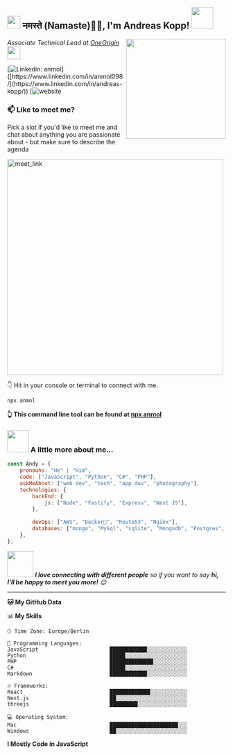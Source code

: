 <h2><img src="https://emojis.slackmojis.com/emojis/images/1531849430/4246/blob-sunglasses.gif?1531849430" width="30"/> नमस्ते (Namaste)🙏🏻, I'm Andreas Kopp! <img src="https://media.giphy.com/media/12oufCB0MyZ1Go/giphy.gif" width="50"></h2>
<img align='right' src="https://media.giphy.com/media/M9gbBd9nbDrOTu1Mqx/giphy.gif" width="230">
<p><em>Associate Technical Lead at <a href="https://www.oneorigin.us/">OneOrigin
</a><img src="https://media.giphy.com/media/WUlplcMpOCEmTGBtBW/giphy.gif" width="30"> 
</em></p>

[![Linkedin: anmol](https://img.shields.io/badge/-anmol-blue?style=flat-square&logo=Linkedin&logoColor=white&link=[https://www.linkedin.com/in/anmol-p-singh/](https://www.linkedin.com/in/andreas-kopp/))]([https://www.linkedin.com/in/anmol098/](https://www.linkedin.com/in/andreas-kopp/))
[![website](https://img.shields.io/badge/Website-46a2f1.svg?&style=flat-square&logo=Google-Chrome&logoColor=white&link=https://kopp-andreas.de)


### 📫 Like to meet me?

Pick a slot if you'd like to meet me and chat about anything you are passionate about - but make sure to describe the agenda

<a href="https://calendly.com/anmol098/30min" target="_blank"><img width="498" alt="meet_link" src="https://user-images.githubusercontent.com/15426564/144297439-f530f383-e73e-41e0-9914-a9b7d3f432e5.png"></a>

👇 Hit in your console or terminal to connect with me.

```bash
npx anmol
```
**👆 This command line tool can be found at [npx anmol](https://github.com/anmol098/npx_card)**

### <img src="https://media.giphy.com/media/VgCDAzcKvsR6OM0uWg/giphy.gif" width="50"> A little more about me...  

```javascript
const Andy = {
    pronouns: "He" | "Him",
    code: ["Javascript", "Python", "C#", "PHP"],
    askMeAbout: ["web dev", "tech", "app dev", "photography"],
    technologies: {
        backEnd: {
            js: ["Node", "Fastify", "Express", "Next JS"],
        },
        
        devOps: ["AWS", "Docker🐳", "Route53", "Nginx"],
        databases: ["mongo", "MySql", "sqlite", "Mongodb", "Postgres", "MSSQL"],
    },
};
```

<img src="https://media.giphy.com/media/LnQjpWaON8nhr21vNW/giphy.gif" width="60"> <em><b>I love connecting with different people</b> so if you want to say <b>hi, I'll be happy to meet you more!</b> 😊</em>

---

**🐱 My GitHub Data** 




📊 **My Skills** 

```text
🕑︎ Time Zone: Europe/Berlin

💬 Programming Languages: 
JavaScript                       ████████████░░░░░░░░░░░░░   
Python                           █████░░░░░░░░░░░░░░░░░░░░    
PHP                              ██████████████░░░░░░░░░░░ 
C#                               █████░░░░░░░░░░░░░░░░░░░░   
Markdown                         ████████████░░░░░░░░░░░░░  

🔥 Frameworks: 
React                            █████████████░░░░░░░░░░░░   
Next.js                          ██░░░░░░░░░░░░░░░░░░░░░░░  
threejs                          █████████░░░░░░░░░░░░░░░░   

💻 Operating System: 
Mac                              ██████████████████████░░░
Windows                          ██░░░░░░░░░░░░░░░░░░░░░░░
```

**I Mostly Code in JavaScript** 


<!--END_SECTION:waka-->




